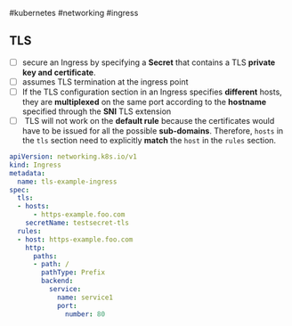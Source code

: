 #kubernetes #networking #ingress 
## TLS
- [ ] secure an Ingress by specifying a **Secret** that contains a TLS **private key and certificate**.
- [ ] assumes TLS termination at the ingress point
- [ ] If the TLS configuration section in an Ingress specifies **different** hosts, they are **multiplexed** on the same port according to the **hostname** specified through the **SNI** TLS extension
- [ ]  TLS will not work on the **default rule** because the certificates would have to be issued for all the possible **sub-domains**. Therefore, `hosts` in the `tls` section need to explicitly **match** the `host` in the `rules` section.

```yaml
apiVersion: networking.k8s.io/v1
kind: Ingress
metadata:
  name: tls-example-ingress
spec:
  tls:
  - hosts:
      - https-example.foo.com
    secretName: testsecret-tls
  rules:
  - host: https-example.foo.com
    http:
      paths:
      - path: /
        pathType: Prefix
        backend:
          service:
            name: service1
            port:
              number: 80
```